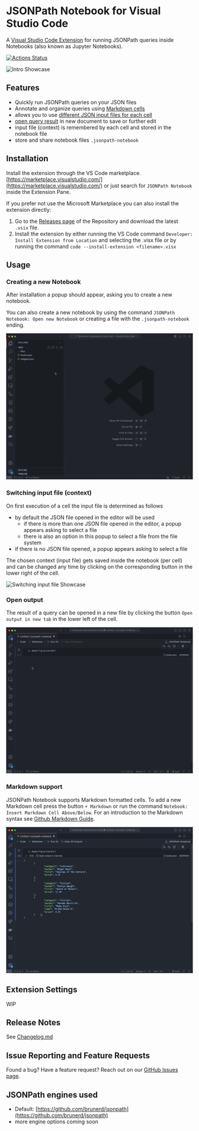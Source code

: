 # JSONPath Notebook for Visual Studio Code
<!-- Run JSONPath queries inside VS Code notebooks (also known as Jupyter Notebooks).  -->

A [Visual Studio Code Extension](https://marketplace.visualstudio.com/) for running JSONPath queries inside Notebooks (also known as Jupyter Notebooks).

[![Actions Status](https://github.com/mesarth/JSONPath-Notebook/actions/workflows/main.yml/badge.svg)](https://github.com/mesarth/JSONPath-Notebook/actions/workflows/main.yml)

![Intro Showcase](./images/intro.gif)

## Features
- Quickly run JSONPath queries on your JSON files
- Annotate and organize queries using [Markdown cells](#markdown-support)
- allows you to use [different JSON input files for each cell](#switching-input-file-context)
- [open query result](#open-output) in new document to save or further edit
- input file (context) is remembered by each cell and stored in the notebook file
- store and share notebook files `.jsonpath-notebook`
<!-- - supports Visual Studio Code Web - [vscode.dev](https://vscode.dev) or [github.dev](https://github.dev) -->
<!-- ### Planned
- Proper Syntax Highlighting
- Error handling
- JSONPath engine options -->

## Installation
Install the extension through the VS Code marketplace. 
[https://marketplace.visualstudio.com/](https://marketplace.visualstudio.com/) or just search for `JSONPath Notebook` inside the Extension Pane.

If you prefer not use the Microsoft Marketplace you can also install the extension directly:
1. Go to the [Releases page](https://github.com/mesarth/JSONPath-Notebook/releases) of the Repository and download the latest `.vsix` file.
2. Install the extension by either running the VS Code command `Developer: Install Extension from Location` and selecting the .visx file or by running the command `code --install-extension <filename>.visx`

## Usage

### Creating a new Notebook
After installation a popup should appear, asking you to create a new notebook.

You can also create a new notebook by using the command `JSONPath Notebook: Open new Notebook` or creating a file with the `.jsonpath-notebook` ending.

![Creating a new Notebook Showcase](./images/create-notebook.gif)


### Switching input file (context)
On first execution of a cell the input file is determined as follows
- by default the JSON file opened in the editor will be used
  - if there is more than one JSON file opened in the editor, a popup appears asking to select a file
  - there is also an option in this popup to select a file from the file system
- if there is no JSON file opened, a popup appears asking to select a file

The chosen context (input file) gets saved inside the notebook (per cell) and can be changed any time by clicking on the corresponding button in the lower right of the cell.  

![Switching input file Showcase](./images/context.gif)


### Open output
The result of a query can be opened in a new file by clicking the button `Open output in new tab` in the lower left of the cell.

![Open output Showcase](./images/open-output.gif)


### Markdown support
JSONPath Notebook supports Markdown formatted cells. To add a new Markdown cell press the button `+ Markdown` or run the command `Notebook: Insert Markdown Cell Above/Below`. For an introduction to the Markdown syntax see [Github Markdown Guide](https://docs.github.com/en/get-started/writing-on-github/getting-started-with-writing-and-formatting-on-github/basic-writing-and-formatting-syntax#quoting-code).

![Markdown Showcase](./images/markdown.gif)


## Extension Settings
WIP

## Release Notes
See [Changelog.md](Changelog.md)

## Issue Reporting and Feature Requests
Found a bug? Have a feature request? Reach out on our [GitHub Issues page](https://github.com/mesarth/JSONPath-Notebook/issues).

## JSONPath engines used
- Default: [https://github.com/brunerd/jsonpath](https://github.com/brunerd/jsonpath)
- more engine options coming soon